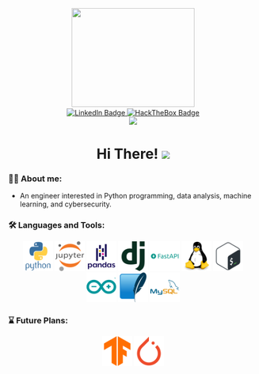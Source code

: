 <div id="header" align="center">
  <img src="https://media.giphy.com/media/LaVp0AyqR5bGsC5Cbm/giphy.gif" width="248" height="200"/>
  <div id="badges">
  <a href="https://www.linkedin.com/in/ignacy-polak">
    <img src="https://img.shields.io/badge/LinkedIn-blue?style=for-the-badge&logo=linkedin&logoColor=white" alt="LinkedIn Badge"/>
  </a>
  <a href="https://app.hackthebox.com/profile/518986">
    <img src="https://img.shields.io/badge/HackTheBox-black?style=for-the-badge&logo=hackthebox&logoColor=green" alt="HackTheBox Badge"/>
  </a>
  </div>
  <div>
    <img src="https://komarev.com/ghpvc/?username=ignacypolak1">
  </div>
  <div>
    <h1>
    Hi There!
    <img src="https://media.giphy.com/media/hvRJCLFzcasrR4ia7z/giphy.gif" width="30px"/>
    </h1>
  </div>
</div>

  ### :man_technologist: About me:
  - An engineer interested in Python programming, data analysis, machine learning, and cybersecurity.

  ### :hammer_and_wrench: Languages and Tools:
<div align="center">
    <img src="https://github.com/devicons/devicon/blob/master/icons/python/python-original-wordmark.svg" title="Python" alt="Python" width="60" height="60"/>
    <img src="https://github.com/devicons/devicon/blob/master/icons/jupyter/jupyter-original-wordmark.svg" title="Jupyter" alt="Jupyter" width="60" height="60"/>
    <img src="https://github.com/devicons/devicon/blob/master/icons/pandas/pandas-original-wordmark.svg" title="Pandas" alt="Pandas" width="60" height="60"/>
    <img src="https://github.com/devicons/devicon/blob/master/icons/django/django-plain.svg" title="Django" alt="Django" width="60" height="60"/>
    <img src="https://github.com/devicons/devicon/blob/master/icons/fastapi/fastapi-original-wordmark.svg" title="FastAPI" alt="FastAPI" width="60" height="60"/>
    <img src="https://github.com/devicons/devicon/blob/master/icons/linux/linux-original.svg" title="Linux" alt="Linux" width="60" height="60"/>
    <img src="https://github.com/devicons/devicon/blob/master/icons/bash/bash-original.svg" title="Bash" alt="Bash" width="60" height="60"/>
    <img src="https://github.com/devicons/devicon/blob/master/icons/arduino/arduino-original.svg" title="Arduino" alt="Arduino" width="60" height="60"/>
    <img src="https://github.com/devicons/devicon/blob/master/icons/sqlite/sqlite-original.svg" title="SQLite" alt="SQLite" width="60" height="60"/>
    <img src="https://github.com/devicons/devicon/blob/master/icons/mysql/mysql-original-wordmark.svg" title="MySQL" alt="MySQL" width="60" height="60"/>
</div>

  ### :hourglass: Future Plans:
<div align="center">
    <img src="https://github.com/devicons/devicon/blob/master/icons/tensorflow/tensorflow-original.svg" title="Tensorflow" alt="Tensorflow" width="60" height="60"/>
    <img src="https://github.com/devicons/devicon/blob/master/icons/pytorch/pytorch-original.svg" title="Pytorch" alt="Pytorch" width="60" height="60"/>
</div>
  







